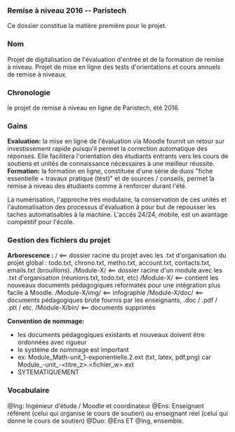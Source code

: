 ### Remise à niveau 2016 -- Paristech
Ce dossier constitue la matière première pour le projet.

### Nom
Projet de digitalisation de l'évaluation d'entrée et de la formation de remise à niveau.
Projet de mise en ligne des tests d'orientations et cours annuels de remise à niveaux

### Chronologie
le projet de remise à niveau en ligne de Paristech, été 2016.

### Gains
**Evaluation:** la mise en ligne de l'évaluation via Moodle fournit un retour sur investissement rapide puisqu'il permet la correction automatique des réponses. Elle facilitera l'orientation des étudiants entrants vers les cours de soutiens et unités de connaissance nécessaires à une meilleur réussite.
**Formation:** la formation en ligne, constituée d'une série de duos "fiche essentielle + travaux pratique (test)" et de sources / conseils, permet la remise à niveau des étudiants comme à renforcer durant l'été.

La numérisation, l'approche très modulaire, la conservation de ces unités et l'automatisation des processus d'évaluation à pour but de repousser les taches automatisables à la machine. L'accés 24/24, mobile, est un avantage compétitif pour l'école.

### Gestion des fichiers du projet
**Arborescence :**
/		<== dossier racine du projet avec les .txt d'organisation du projet global : todo.txt, chrono.txt, metho.txt, account.txt, contacts.txt, emails.txt (brouillons).
/Module-X/ 	<== dossier racine d'un module avec les .txt d'organisation (réunions.txt, todo.txt, etc)
/Module-X/	<== contient les nouveaux documents pédagogiques reformatés pour une intégration plus facile à Moodle.
/Module-X/img/	<== infographie
/Module-X/doc/	<== documents pédagogiques brute fournis par les enseignants, .doc / .pdf / .ptt / etc.
/Module-X/bin/	<== documents supprimés

**Convention de nommage:**
* les documents pédagogiques existants et nouveaux doivent être ordonnées avec rigueur
* le système de nommage est important
* ex: Module_Math-unit_1-exponentielle.2.ext (txt, latex, pdf,png) car Module_<x>-unit_<y>-<titre_z>.<fichier_w>.ext
* SYTEMATIQUEMENT

### Vocabulaire
@Ing: Ingénieur d'étude / Moodle et coordinateur
@Ens: Enseignant référent (celui qui organise le cours de soutien) ou enseignant réel (celui qui donne le cours de soutien)
@Duo: @Ens ET @Ing, ensemble. 

